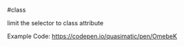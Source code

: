 \#class

limit the selector to class attribute

Example Code: https://codepen.io/quasimatic/pen/OmebeK